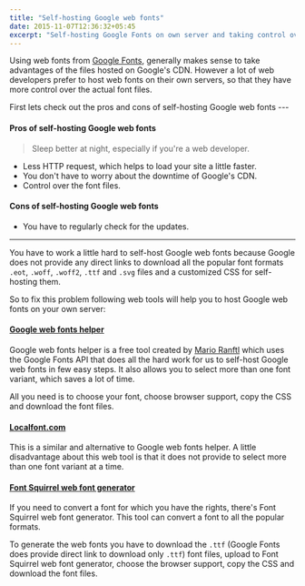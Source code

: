 ```yaml
---
title: "Self-hosting Google web fonts"
date: 2015-11-07T12:36:32+05:45
excerpt: "Self-hosting Google Fonts on own server and taking control over the font files."
---
```


Using web fonts from [Google Fonts](https://www.google.com/fonts), generally makes sense to take advantages of the files hosted on Google's CDN. However a lot of web developers prefer to host web fonts on their own servers, so that they have more control over the actual font files.

First lets check out the pros and cons of self-hosting Google web fonts ---

#### Pros of self-hosting Google web fonts

> Sleep better at night, especially if you're a web developer.

* Less HTTP request, which helps to load your site a little faster.
* You don't have to worry about the downtime of Google's CDN.
* Control over the font files.

#### Cons of self-hosting Google web fonts

* You have to regularly check for the updates.

---

You have to work a little hard to self-host Google web fonts because Google does not provide any direct links to download all the popular font formats `.eot`, `.woff`, `.woff2`, `.ttf` and `.svg` files and a customized CSS for self-hosting them.

So to fix this problem following web tools will help you to host Google web fonts on your own server:

#### [Google web fonts helper](http://google-webfonts-helper.herokuapp.com/fonts)

Google web fonts helper is a free tool created by [Mario Ranftl](http://ranf.tl/2014/12/23/self-hosting-google-web-fonts/) which uses the Google Fonts API that does all the hard work for us to self-host Google web fonts in few easy steps. It also allows you to select more than one font variant, which saves a lot of time.

All you need is to choose your font, choose browser support, copy the CSS and download the font files.

#### [Localfont.com](http://www.localfont.com/)

This is a similar and alternative to Google web fonts helper. A little disadvantage about this web tool is that it does not provide to select more than one font variant at a time.

#### [Font Squirrel web font generator](http://www.fontsquirrel.com/tools/webfont-generator)

If you need to convert a font for which you have the rights, there's Font Squirrel web font generator. This tool can convert a font to all the popular formats.

To generate the web fonts you have to download the `.ttf` (Google Fonts does provide direct link to download only `.ttf`) font files, upload to Font Squirrel web font generator, choose the browser support, copy the CSS and download the font files.
